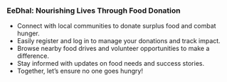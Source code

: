 ### EeDhal: Nourishing Lives Through Food Donation
- Connect with local communities to donate surplus food and combat hunger.
- Easily register and log in to manage your donations and track impact.
- Browse nearby food drives and volunteer opportunities to make a difference.
- Stay informed with updates on food needs and success stories.
- Together, let’s ensure no one goes hungry!

